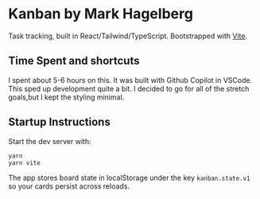 # Kanban by Mark Hagelberg

Task tracking, built in React/Tailwind/TypeScript. Bootstrapped with [Vite](https://main.vitejs.dev/guide/).

## Time Spent and shortcuts

I spent about 5-6 hours on this.
It was built with Github Copilot in VSCode. This sped up development quite a bit. I decided to go for all of the stretch goals,but I kept the styling minimal.

## Startup Instructions

Start the dev server with:

```
yarn
yarn vite
```

The app stores board state in localStorage under the key `kanban.state.v1` so your cards persist across reloads.
